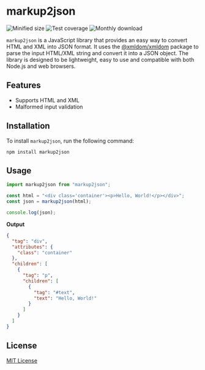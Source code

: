 # markup2json

![Minified size](https://img.shields.io/bundlephobia/min/markup2json) ![Test coverage](https://img.shields.io/codecov/c/github/kevinhermawan/markup2json) ![Monthly download](https://img.shields.io/npm/dm/markup2json)

`markup2json` is a JavaScript library that provides an easy way to convert HTML and XML into JSON format. It uses the [@xmldom/xmldom](https://github.com/xmldom/xmldom) package to parse the input HTML/XML string and convert it into a JSON object. The library is designed to be lightweight, easy to use and compatible with both Node.js and web browsers.

## Features

- Supports HTML and XML
- Malformed input validation

## Installation

To install `markup2json`, run the following command:

```
npm install markup2json
```

## Usage

```ts
import markup2json from "markup2json";

const html = "<div class='container'><p>Hello, World!</p></div>";
const json = markup2json(html);

console.log(json);
```

**Output**

```json
{
  "tag": "div",
  "attributes": {
    "class": "container"
  },
  "children": [
    {
      "tag": "p",
      "children": [
        {
          "tag": "#text",
          "text": "Hello, World!"
        }
      ]
    }
  ]
}
```

## License

[MIT License](/LICENSE)
